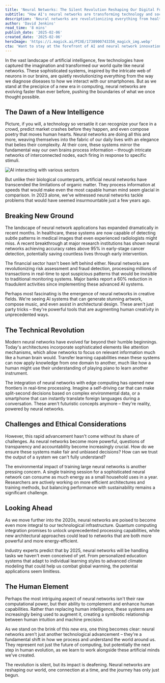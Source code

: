 ```yaml
---
title: 'Neural Networks: The Silent Revolution Reshaping Our Digital Future'
subtitle: "How AI's neural networks are transforming technology and society"
description: 'Neural networks are revolutionizing everything from healthcare to creative arts, processing information at unprecedented speeds and achieving breakthrough results. This deep dive explores how these AI systems are transforming our world, the challenges they face, and their profound impact on humanity\'s future.'
author: 'David Jenkins'
read_time: '8 mins'
publish_date: '2025-02-06'
created_date: '2025-02-06'
heroImage: 'https://i.magick.ai/PIXE/1738900743356_magick_img.webp'
cta: 'Want to stay at the forefront of AI and neural network innovations? Follow us on LinkedIn for regular insights into the technologies shaping our future.'
---
```


In the vast landscape of artificial intelligence, few technologies have captured the imagination and transformed our world quite like neural networks. These sophisticated systems, inspired by the intricate web of neurons in our brains, are quietly revolutionizing everything from the way we diagnose diseases to how we interact with our smartphones. But as we stand at the precipice of a new era in computing, neural networks are evolving faster than ever before, pushing the boundaries of what we once thought possible.

## The Dawn of a New Intelligence

Picture, if you will, a technology so versatile it can recognize your face in a crowd, predict market crashes before they happen, and even compose poetry that moves human hearts. Neural networks are doing all this and more, weaving themselves into the fabric of our daily lives with an elegance that belies their complexity. At their core, these systems mirror the fundamental way our own brains process information – through intricate networks of interconnected nodes, each firing in response to specific stimuli.

![AI interacting with various sectors](https://i.magick.ai/PIXE/1738900743360_magick_img.webp)

But unlike their biological counterparts, artificial neural networks have transcended the limitations of organic matter. They process information at speeds that would make even the most capable human mind seem glacial in comparison. In 2023 alone, we've witnessed neural networks tackle problems that would have seemed insurmountable just a few years ago.

## Breaking New Ground

The landscape of neural network applications has expanded dramatically in recent months. In healthcare, these systems are now capable of detecting subtle patterns in medical images that even experienced radiologists might miss. A recent breakthrough at major research institutions has shown neural networks achieving accuracy rates above 95% in early-stage cancer detection, potentially saving countless lives through early intervention.

The financial sector hasn't been left behind either. Neural networks are revolutionizing risk assessment and fraud detection, processing millions of transactions in real-time to spot suspicious patterns that would be invisible to traditional monitoring systems. Major banks report a 60% reduction in fraudulent activities since implementing these advanced AI systems.

Perhaps most fascinating is the emergence of neural networks in creative fields. We're seeing AI systems that can generate stunning artwork, compose music, and even assist in architectural design. These aren't just party tricks – they're powerful tools that are augmenting human creativity in unprecedented ways.

## The Technical Revolution

Modern neural networks have evolved far beyond their humble beginnings. Today's architectures incorporate sophisticated elements like attention mechanisms, which allow networks to focus on relevant information much like a human brain would. Transfer learning capabilities mean these systems can now apply knowledge from one domain to another, much like how a human might use their understanding of playing piano to learn another instrument.

The integration of neural networks with edge computing has opened new frontiers in real-time processing. Imagine a self-driving car that can make split-second decisions based on complex environmental data, or a smartphone that can instantly translate foreign languages during a conversation. These aren't futuristic concepts anymore – they're reality, powered by neural networks.

## Challenges and Ethical Considerations

However, this rapid advancement hasn't come without its share of challenges. As neural networks become more powerful, questions of transparency and accountability become increasingly crucial. How do we ensure these systems make fair and unbiased decisions? How can we trust the output of a system we can't fully understand?

The environmental impact of training large neural networks is another pressing concern. A single training session for a sophisticated neural network can consume as much energy as a small household uses in a year. Researchers are actively working on more efficient architectures and training methods, but balancing performance with sustainability remains a significant challenge.

## Looking Ahead

As we move further into the 2020s, neural networks are poised to become even more integral to our technological infrastructure. Quantum computing integration promises to unlock unprecedented processing capabilities, while new architectural approaches could lead to networks that are both more powerful and more energy-efficient.

Industry experts predict that by 2025, neural networks will be handling tasks we haven't even conceived of yet. From personalized education systems that adapt to individual learning styles to advanced climate modeling that could help us combat global warming, the potential applications seem limitless.

## The Human Element

Perhaps the most intriguing aspect of neural networks isn't their raw computational power, but their ability to complement and enhance human capabilities. Rather than replacing human intelligence, these systems are increasingly being used to augment it, creating a symbiotic relationship between human intuition and machine precision.

As we stand on the brink of this new era, one thing becomes clear: neural networks aren't just another technological advancement – they're a fundamental shift in how we process and understand the world around us. They represent not just the future of computing, but potentially the next step in human evolution, as we learn to work alongside these artificial minds we've created.

The revolution is silent, but its impact is deafening. Neural networks are reshaping our world, one connection at a time, and the journey has only just begun.